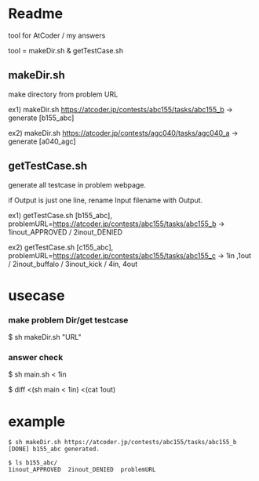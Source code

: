 # Readme

tool for AtCoder / my answers

tool = makeDir.sh & getTestCase.sh

## makeDir.sh

make directory from problem URL

ex1) makeDir.sh https://atcoder.jp/contests/abc155/tasks/abc155_b
-> generate [b155\_abc]

ex2) makeDir.sh https://atcoder.jp/contests/agc040/tasks/agc040_a
-> generate [a040\_agc] 

## getTestCase.sh

generate all testcase in problem webpage.

if Output is just one line, rename Input filename with Output.

ex1) getTestCase.sh [b155\_abc], problemURL=https://atcoder.jp/contests/abc155/tasks/abc155_b
-> 1inout\_APPROVED / 2inout\_DENIED

ex2) getTestCase.sh [c155\_abc], problemURL=https://atcoder.jp/contests/abc155/tasks/abc155_c 
-> 1in ,1out / 2inout\_buffalo / 3inout\_kick / 4in, 4out


# usecase


### make problem Dir/get testcase
$ sh makeDir.sh "URL" 

### answer check

$ sh main.sh < 1in

$ diff <(sh main < 1in) <(cat 1out)


# example

```
$ sh makeDir.sh https://atcoder.jp/contests/abc155/tasks/abc155_b
[DONE] b155_abc generated.

$ ls b155_abc/
1inout_APPROVED  2inout_DENIED  problemURL


```
